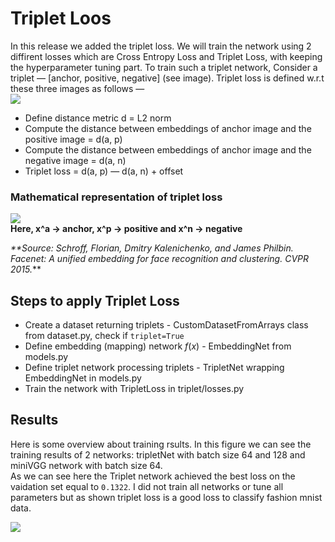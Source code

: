 # Triplet Loos 
In this release we added the triplet loss. We will train the network using 2 diffirent losses which are Cross Entropy Loss and Triplet Loss, with keeping the hyperparameter tuning part.
To train such a triplet network, Consider a triplet — [anchor, positive, negative] (see image). Triplet loss is defined w.r.t these three images as follows —
<br>
![](assets/anchor_negative_positive.png) <br>
- Define distance metric d = L2 norm
- Compute the distance between embeddings of anchor image and the positive image = d(a, p)
- Compute the distance between embeddings of anchor image and the negative image = d(a, n)
- Triplet loss = d(a, p) — d(a, n) + offset
### Mathematical representation of triplet loss
![](assets/triplet.png) <br>
**Here, x^a -> anchor, x^p -> positive and x^n -> negative**  

_**Source: Schroff, Florian, Dmitry Kalenichenko, and James Philbin. Facenet: A unified embedding for face recognition and clustering. CVPR 2015._**

## Steps to apply Triplet Loss
- Create a dataset returning triplets - CustomDatasetFromArrays class from dataset.py, check if `triplet=True`
- Define embedding (mapping) network $f(x)$ - EmbeddingNet from models.py
- Define triplet network processing triplets - TripletNet wrapping EmbeddingNet in models.py
- Train the network with TripletLoss in triplet/losses.py

## Results
Here is some overview about training rsults. In this figure we can see the training results of 2 networks: tripletNet with batch size 64 and 128 and miniVGG network with batch size 64. <br>
As we can see here the Triplet network achieved the best loss on the vaidation set equal to `0.1322`.
I did not train all networks or tune all parameters but as shown triplet loss is a good loss to classify fashion mnist data. <br>

![](assets/tr-loss.png)